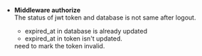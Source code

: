 <ul>
    <li>
        <div><strong>Middleware authorize</strong></div>
        <div>
            The status of jwt token and database is not same after logout.
            <ul>
                <li>expired_at in database is already updated</li>
                <li>expired_at in token isn't updated.</li>
            </ul>
            <div>need to mark the token invalid.</div>
        </div>
    </li>
</ul>